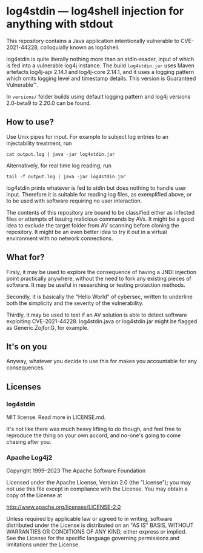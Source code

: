 # log4stdin &mdash; log4shell injection for anything with stdout

This repository contains a Java application intentionally vulnerable to CVE-2021-44228, colloquially known as log4shell.

log4stdin is quite literally nothing more than an stdin-reader, input of which is fed into a vulnerable log4j instance. The build ``log4stdin.jar`` uses Maven artefacts log4j-api 2.14.1 and log4j-core 2.14.1, and it uses a logging pattern which omits logging level and timestamp details. This version is Guaranteed Vulnerable:tm:.

In ``versions/`` folder builds using default logging pattern and log4j versions 2.0-beta9 to 2.20.0 can be found.


## How to use?

Use Unix pipes for input. For example to subject log entries to an injectability treatment, run 

```cat output.log | java -jar log4stdin.jar```

Alternatively, for real time log reading, run

```tail -f output.log | java -jar log4stdin.jar```

log4stdin prints whatever is fed to stdin but does nothing to handle user input. Therefore it is suitable for reading log files, as exemplified above, or to be used with software requiring no user interaction.

The contents of this repository are bound to be classified either as infected files or attempts of issuing malicious commands by AVs. It might be a good idea to exclude the target folder from AV scanning before cloning the repository. It might be an even better idea to try it out in a virtual environment with no network connections.


## What for?

Firsly, it may be used to explore the consequence of having a JNDI injection point practically anywhere, without the need to fork any existing pieces of software. It may be useful in  researching or testing protection methods.

Secondly, it is basically the "Hello World" of cybersec, written to underline both the simplicity and the severity of the vulnerability.

Thirdly, it may be used to test if an AV solution is able to detect software exploiting CVE-2021-44228. log4stdin.java or log4stdin.jar might be flagged as Generic.Zojfor.G, for example.


## It's on you

Anyway, whatever you decide to use this for makes you accountable for any consequences.


## Licenses

### log4stdin

MIT license. Read more in LICENSE.md.

It's not like there was much heavy lifting to do though, and feel free to reproduce the thing on your own accord, and no-one's going to come chasing after you.


### Apache Log4j2

Copyright 1999&ndash;2023 The Apache Software Foundation

Licensed under the Apache License, Version 2.0 (the "License");
you may not use this file except in compliance with the License.
You may obtain a copy of the License at

 http://www.apache.org/licenses/LICENSE-2.0

Unless required by applicable law or agreed to in writing, software
distributed under the License is distributed on an "AS IS" BASIS,
WITHOUT WARRANTIES OR CONDITIONS OF ANY KIND, either express or implied.
See the License for the specific language governing permissions and
limitations under the License.

